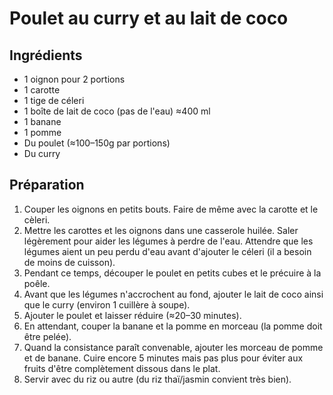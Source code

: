 Poulet au curry et au lait de coco
==================================

Ingrédients
-----------
* 1 oignon pour 2 portions
* 1 carotte
* 1 tige de céleri
* 1 boîte de lait de coco (pas de l'eau) ≈400 ml
* 1 banane
* 1 pomme
* Du poulet (≈100–150g par portions)
* Du curry

Préparation
-----------
1. Couper les oignons en petits bouts. Faire de même avec la carotte et le cèleri.
2. Mettre les carottes et les oignons dans une casserole huilée. Saler légèrement pour aider les légumes à perdre de l'eau. Attendre que les légumes aient un peu perdu d'eau avant d'ajouter le céleri (il a besoin de moins de cuisson).
3. Pendant ce temps, découper le poulet en petits cubes et le précuire à la poêle.
4. Avant que les légumes n'accrochent au fond, ajouter le lait de coco ainsi que le curry (environ 1 cuillère à soupe).
5. Ajouter le poulet et laisser réduire (≈20–30 minutes).
6. En attendant, couper la banane et la pomme en morceau (la pomme doit être pelée).
7. Quand la consistance paraît convenable, ajouter les morceau de pomme et de banane. Cuire encore 5 minutes mais pas plus pour éviter aux fruits d'être complètement dissous dans le plat.
8. Servir avec du riz ou autre (du riz thaï/jasmin convient très bien).
